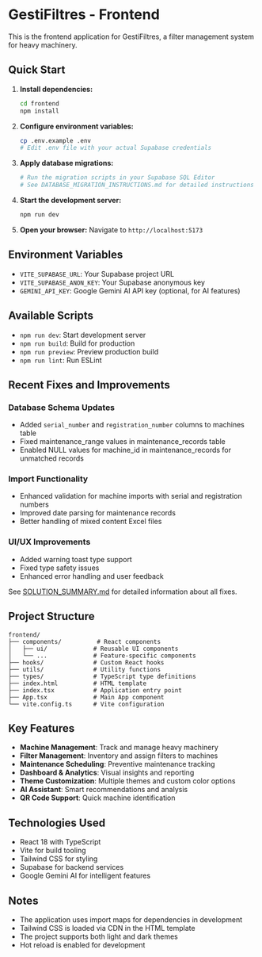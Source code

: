 # GestiFiltres - Frontend

This is the frontend application for GestiFiltres, a filter management system for heavy machinery.

## Quick Start

1. **Install dependencies:**

   ```bash
   cd frontend
   npm install
   ```

2. **Configure environment variables:**

   ```bash
   cp .env.example .env
   # Edit .env file with your actual Supabase credentials
   ```

3. **Apply database migrations:**

   ```bash
   # Run the migration scripts in your Supabase SQL Editor
   # See DATABASE_MIGRATION_INSTRUCTIONS.md for detailed instructions
   ```

4. **Start the development server:**

   ```bash
   npm run dev
   ```

5. **Open your browser:**
   Navigate to `http://localhost:5173`

## Environment Variables

- `VITE_SUPABASE_URL`: Your Supabase project URL
- `VITE_SUPABASE_ANON_KEY`: Your Supabase anonymous key
- `GEMINI_API_KEY`: Google Gemini AI API key (optional, for AI features)

## Available Scripts

- `npm run dev`: Start development server
- `npm run build`: Build for production
- `npm run preview`: Preview production build
- `npm run lint`: Run ESLint

## Recent Fixes and Improvements

### Database Schema Updates

- Added `serial_number` and `registration_number` columns to machines table
- Fixed maintenance_range values in maintenance_records table
- Enabled NULL values for machine_id in maintenance_records for unmatched records

### Import Functionality

- Enhanced validation for machine imports with serial and registration numbers
- Improved date parsing for maintenance records
- Better handling of mixed content Excel files

### UI/UX Improvements

- Added warning toast type support
- Fixed type safety issues
- Enhanced error handling and user feedback

See [SOLUTION_SUMMARY.md](file:///c:/Users/Mohamed/Desktop/Coding/Maintenance-App-Gemini-Builder/frontend/SOLUTION_SUMMARY.md) for detailed information about all fixes.

## Project Structure

```
frontend/
├── components/          # React components
│   ├── ui/             # Reusable UI components
│   └── ...             # Feature-specific components
├── hooks/              # Custom React hooks
├── utils/              # Utility functions
├── types/              # TypeScript type definitions
├── index.html          # HTML template
├── index.tsx           # Application entry point
├── App.tsx             # Main App component
└── vite.config.ts      # Vite configuration
```

## Key Features

- **Machine Management**: Track and manage heavy machinery
- **Filter Management**: Inventory and assign filters to machines
- **Maintenance Scheduling**: Preventive maintenance tracking
- **Dashboard & Analytics**: Visual insights and reporting
- **Theme Customization**: Multiple themes and custom color options
- **AI Assistant**: Smart recommendations and analysis
- **QR Code Support**: Quick machine identification

## Technologies Used

- React 18 with TypeScript
- Vite for build tooling
- Tailwind CSS for styling
- Supabase for backend services
- Google Gemini AI for intelligent features

## Notes

- The application uses import maps for dependencies in development
- Tailwind CSS is loaded via CDN in the HTML template
- The project supports both light and dark themes
- Hot reload is enabled for development
